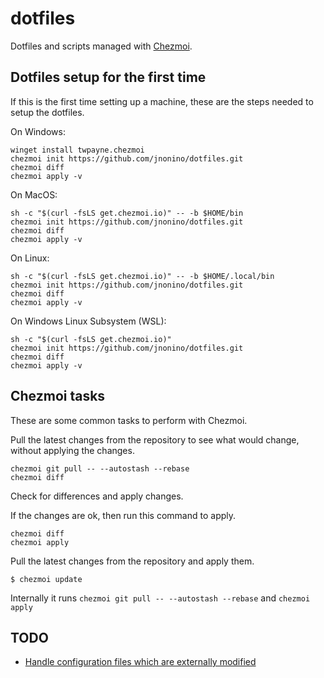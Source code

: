 # dotfiles

Dotfiles and scripts managed with [Chezmoi](https://www.chezmoi.io/).

## Dotfiles setup for the first time
If this is the first time setting up a machine, these are the steps needed to setup the dotfiles.

On Windows:
```
winget install twpayne.chezmoi
chezmoi init https://github.com/jnonino/dotfiles.git
chezmoi diff
chezmoi apply -v
```

On MacOS:
```
sh -c "$(curl -fsLS get.chezmoi.io)" -- -b $HOME/bin
chezmoi init https://github.com/jnonino/dotfiles.git
chezmoi diff
chezmoi apply -v
```

On Linux:
```
sh -c "$(curl -fsLS get.chezmoi.io)" -- -b $HOME/.local/bin
chezmoi init https://github.com/jnonino/dotfiles.git
chezmoi diff
chezmoi apply -v
```

On Windows Linux Subsystem (WSL):
```
sh -c "$(curl -fsLS get.chezmoi.io)"
chezmoi init https://github.com/jnonino/dotfiles.git
chezmoi diff
chezmoi apply -v
```

## Chezmoi tasks

These are some common tasks to perform with Chezmoi.

Pull the latest changes from the repository to see what would change, without applying the changes.
```
chezmoi git pull -- --autostash --rebase
chezmoi diff
```

Check for differences and apply changes.

If the changes are ok, then run this command to apply.
```
chezmoi diff
chezmoi apply
```

Pull the latest changes from the repository and apply them.
```
$ chezmoi update
```
Internally it runs `chezmoi git pull -- --autostash --rebase` and `chezmoi apply`

## TODO

- [Handle configuration files which are externally modified](https://www.chezmoi.io/user-guide/manage-different-types-of-file/#handle-configuration-files-which-are-externally-modified)
